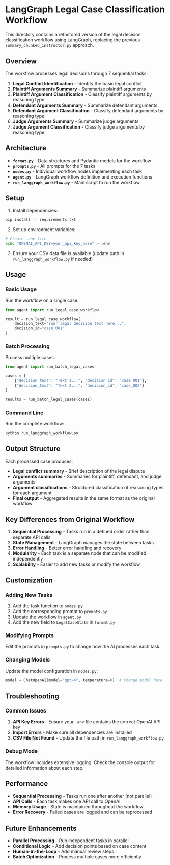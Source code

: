 # LangGraph Legal Case Classification Workflow

This directory contains a refactored version of the legal decision classification workflow using LangGraph, replacing the previous `summary_chunked_instructor.py` approach.

## Overview

The workflow processes legal decisions through 7 sequential tasks:

1. **Legal Conflict Identification** - Identify the basic legal conflict
2. **Plaintiff Arguments Summary** - Summarize plaintiff arguments
3. **Plaintiff Argument Classification** - Classify plaintiff arguments by reasoning type
4. **Defendant Arguments Summary** - Summarize defendant arguments
5. **Defendant Argument Classification** - Classify defendant arguments by reasoning type
6. **Judge Arguments Summary** - Summarize judge arguments
7. **Judge Argument Classification** - Classify judge arguments by reasoning type

## Architecture

- **`format.py`** - Data structures and Pydantic models for the workflow
- **`prompts.py`** - All prompts for the 7 tasks
- **`nodes.py`** - Individual workflow nodes implementing each task
- **`agent.py`** - LangGraph workflow definition and execution functions
- **`run_langgraph_workflow.py`** - Main script to run the workflow

## Setup

1. Install dependencies:
```bash
pip install -r requirements.txt
```

2. Set up environment variables:
```bash
# Create .env file
echo "OPENAI_API_KEY=your_api_key_here" > .env
```

3. Ensure your CSV data file is available (update path in `run_langgraph_workflow.py` if needed)

## Usage

### Basic Usage

Run the workflow on a single case:

```python
from agent import run_legal_case_workflow

result = run_legal_case_workflow(
    decision_text="Your legal decision text here...",
    decision_id="case_001"
)
```

### Batch Processing

Process multiple cases:

```python
from agent import run_batch_legal_cases

cases = [
    {"decision_text": "Text 1...", "decision_id": "case_001"},
    {"decision_text": "Text 2...", "decision_id": "case_002"}
]

results = run_batch_legal_cases(cases)
```

### Command Line

Run the complete workflow:

```bash
python run_langgraph_workflow.py
```

## Output Structure

Each processed case produces:

- **Legal conflict summary** - Brief description of the legal dispute
- **Arguments summaries** - Summaries for plaintiff, defendant, and judge arguments
- **Argument classifications** - Structured classification of reasoning types for each argument
- **Final output** - Aggregated results in the same format as the original workflow

## Key Differences from Original Workflow

1. **Sequential Processing** - Tasks run in a defined order rather than separate API calls
2. **State Management** - LangGraph manages the state between tasks
3. **Error Handling** - Better error handling and recovery
4. **Modularity** - Each task is a separate node that can be modified independently
5. **Scalability** - Easier to add new tasks or modify the workflow

## Customization

### Adding New Tasks

1. Add the task function to `nodes.py`
2. Add the corresponding prompt to `prompts.py`
3. Update the workflow in `agent.py`
4. Add the new field to `LegalCaseState` in `format.py`

### Modifying Prompts

Edit the prompts in `prompts.py` to change how the AI processes each task.

### Changing Models

Update the model configuration in `nodes.py`:

```python
model = ChatOpenAI(model="gpt-4", temperature=0)  # Change model here
```

## Troubleshooting

### Common Issues

1. **API Key Errors** - Ensure your `.env` file contains the correct OpenAI API key
2. **Import Errors** - Make sure all dependencies are installed
3. **CSV File Not Found** - Update the file path in `run_langgraph_workflow.py`

### Debug Mode

The workflow includes extensive logging. Check the console output for detailed information about each step.

## Performance

- **Sequential Processing** - Tasks run one after another (not parallel)
- **API Calls** - Each task makes one API call to OpenAI
- **Memory Usage** - State is maintained throughout the workflow
- **Error Recovery** - Failed cases are logged and can be reprocessed

## Future Enhancements

- **Parallel Processing** - Run independent tasks in parallel
- **Conditional Logic** - Add decision points based on case content
- **Human-in-the-Loop** - Add manual review steps
- **Batch Optimization** - Process multiple cases more efficiently 